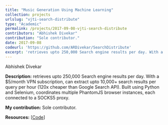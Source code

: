 ```yaml
---
title: "Music Generation Using Machine Learning"
collection: projects
urlslug: "vjti-search-distribute"
type: "Academic"
permalink: /projects/2017-09-08-vjti-search-distribute
contributors: "Abhishek Divekar"
contribution: "Sole contributor."
date: 2017-09-08
codeurl: 'https://github.com/ARDivekar/SearchDistribute'
excerpt: 'retrieves upto 250,000 Search engine results per day. With a $5/month VPN subscription, can extract upto 10,000+ search results per query per hour (120x cheaper than Google Search API). Built using Python and Selenium, coordinates multiple PhantomJS browser instances, each connected to a SOCKS5 proxy.'
---
```


Abhishek Divekar

**Description:**
retrieves upto 250,000 Search engine results per day. With a $5/month VPN subscription, can extract upto 10,000+ search results per query per hour (120x cheaper than Google Search API). Built using Python and Selenium, coordinates multiple PhantomJS browser instances, each connected to a SOCKS5 proxy.

**My contribution:**
Sole contributor.

**Resources:** [[Code](https://github.com/ARDivekar/SearchDistribute)]
